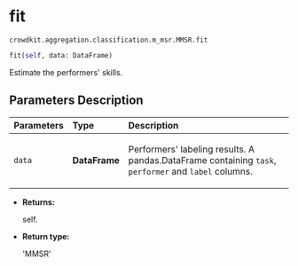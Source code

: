 # fit
`crowdkit.aggregation.classification.m_msr.MMSR.fit`

```python
fit(self, data: DataFrame)
```

Estimate the performers' skills.

## Parameters Description

| Parameters | Type | Description |
| :----------| :----| :-----------|
`data`|**DataFrame**|<p>Performers&#x27; labeling results. A pandas.DataFrame containing `task`, `performer` and `label` columns.</p>

* **Returns:**

  self.

* **Return type:**

  'MMSR'
